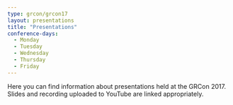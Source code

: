 ```yaml
---
type: grcon/grcon17
layout: presentations
title: "Presentations"
conference-days:
  - Monday
  - Tuesday
  - Wednesday
  - Thursday
  - Friday
---
```


Here you can find information about presentations held at the GRCon 2017. Slides and recording uploaded to YouTube are linked appropriately.
